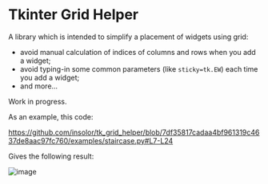 # Tkinter Grid Helper

A library which is intended to simplify a placement of widgets using grid:

- avoid manual calculation of indices of columns and rows when you add a widget;
- avoid typing-in some common parameters (like `sticky=tk.EW`) each time you add a widget;
- and more...

Work in progress.

As an example, this code:

https://github.com/insolor/tk_grid_helper/blob/7df35817cadaa4bf961319c4637de8aac97fc760/examples/staircase.py#L7-L24

Gives the following result:

![image](https://user-images.githubusercontent.com/2442833/153576406-f6a190eb-7f2a-4723-a32e-02af01d93f60.png)

[1]: https://github.com/dfint/df-translation-client/blob/7a7d88583837423f8bedb7103383ccb57a861aa7/df_translation_client/tkinter_helpers.py#L115
[2]: https://github.com/dfint
[3]: https://github.com/dfint/df-translation-client
